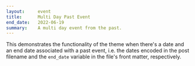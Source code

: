 ```yaml
---
layout:     event
title:      Multi Day Past Event
end_date:   2022-06-19
summary:    A multi day event from the past.
---
```


This demonstrates the functionality of the theme when there's a date and an end date associated with a past event, i.e. the dates encoded in the post filename and the `end_date` variable in the file's front matter, respectively.
